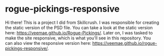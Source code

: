 # rogue-pickings-responsive

Hi there!
This is a project I did from Skillcrush. I was responsible for creating the static version of the PSD file.
You can take a look at the static version here: https://veemae.github.io/Rogue-Pickings/. Later on, I was tasked to make the site responsive, which is what you'll see in this repository. You can also view the responsive version here: https://veemae.github.io/rogue-pickings-responsive/.
